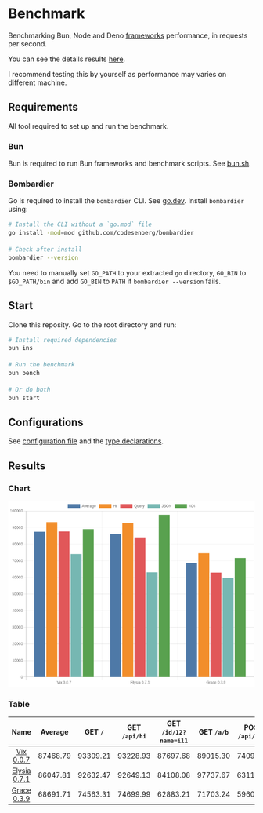 # Benchmark
Benchmarking Bun, Node and Deno [frameworks](/src) performance, in requests per second.

You can see the details results [here](/results/index.md). 

I recommend testing this by yourself as performance may varies on different machine.

## Requirements
All tool required to set up and run the benchmark.

### Bun
Bun is required to run Bun frameworks and benchmark scripts. See [bun.sh](https://bun.sh).

### Bombardier
Go is required to install the `bombardier` CLI. See [go.dev](https://go.dev).
Install `bombardier` using:
```bash
# Install the CLI without a `go.mod` file
go install -mod=mod github.com/codesenberg/bombardier

# Check after install
bombardier --version
```
You need to manually set `GO_PATH` to your extracted `go` directory, `GO_BIN` to `$GO_PATH/bin` and add `GO_BIN` to `PATH` if `bombardier --version` fails.

## Start
Clone this reposity. Go to the root directory and run:
```bash
# Install required dependencies
bun ins

# Run the benchmark
bun bench

# Or do both
bun start
```

## Configurations
See [configuration file](/config.ts) and the [type declarations](/lib/types.ts). 

## Results

### Chart
![Chart](/results/chart.png)

### Table 


| Name | Average | GET `/` | GET `/api/hi` | GET `/id/12?name=i11` | GET `/a/b` | POST `/api/json` |
|  :---: | :---: | :---: | :---: | :---: | :---: | :---: |
| [Vix 0.0.7](/results/main/Vix) | 87468.79 | 93309.21 | 93228.93 | 87697.68 | 89015.30 | 74092.81 |
| [Elysia 0.7.1](/results/main/Elysia) | 86047.81 | 92632.47 | 92649.13 | 84108.08 | 97737.67 | 63111.71 |
| [Grace 0.3.9](/results/main/Grace) | 68691.71 | 74563.31 | 74699.99 | 62883.21 | 71703.24 | 59608.81 |